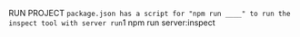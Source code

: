 RUN PROJECT
    `package.json has a script for "npm run ____" to run the inspect tool with server run`1
    npm run server:inspect

